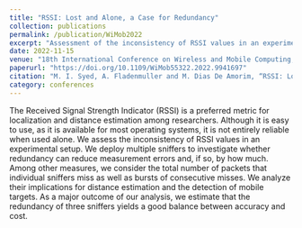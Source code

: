 ```yaml
---
title: "RSSI: Lost and Alone, a Case for Redundancy"
collection: publications
permalink: /publication/WiMob2022
excerpt: "Assessment of the inconsistency of RSSI values in an experimental setup."
date: 2022-11-15
venue: "18th International Conference on Wireless and Mobile Computing, Networking and Communications (WiMob)"
paperurl: "https://doi.org/10.1109/WiMob55322.2022.9941697"
citation: "M. I. Syed, A. Fladenmuller and M. Dias De Amorim, “RSSI: Lost and Alone, a Case for Redundancy,” 2022 18th International Conference on Wireless and Mobile Computing, Networking and Communications (WiMob), Thessaloniki, Greece, 2022, pp. 184-189, doi: 10.1109/WiMob55322.2022.9941697."
category: conferences
---
```


The Received Signal Strength Indicator (RSSI) is a preferred metric for localization and distance estimation among researchers. Although it is easy to use, as it is available for most operating systems, it is not entirely reliable when used alone. We assess the inconsistency of RSSI values in an experimental setup. We deploy multiple sniffers to investigate whether redundancy can reduce measurement errors and, if so, by how much. Among other measures, we consider the total number of packets that individual sniffers miss as well as bursts of consecutive misses. We analyze their implications for distance estimation and the detection of mobile targets. As a major outcome of our analysis, we estimate that the redundancy of three sniffers yields a good balance between accuracy and cost.
